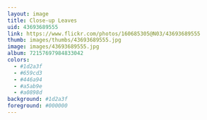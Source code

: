 ```yaml
---
layout: image
title: Close-up Leaves
uid: 43693689555
link: https://www.flickr.com/photos/160685305@N03/43693689555
thumb: images/thumbs/43693689555.jpg
image: images/43693689555.jpg
album: 72157697984833042
colors: 
  - #1d2a3f
  - #659cd3
  - #446a94
  - #a5ab9e
  - #a0898d
background: #1d2a3f
foreground: #000000
---
```


